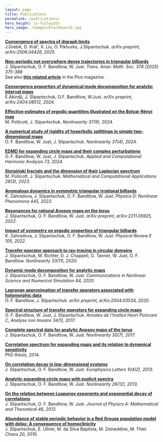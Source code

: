 ```yaml
---
layout: page
title: Publications
permalink: /publications/
hero_height: is-fullwidth
hero_image: /images/blackboard2.jpg
---
```

**[Convergence of spectra of digraph limits](https://arxiv.org/abs/2506.04426)** <br>
J.Grebík, D. Král', X. Liu, O. Pikhurko, J.Slipantschuk.
*arXiv preprint, 	arXiv:2506.04426, 2025.*

**[Non-periodic not everywhere dense trajectories in triangular billiards](https://www.math.uni-rostock.de/~wj/ms/cmp_22.pdf)** <br>
J. Slipantschuk, O. F. Bandtlow, W. Just.
*Trans. Amer. Math. Soc. 378 (2025) 375-388*\
See also **[this related article](
https://plus.maths.org/content/playing-billiards-strange-tables)** in the Plus magazine.

**[Convergence properties of dynamical mode decomposition for analytic interval maps](https://arxiv.org/abs/2404.08512)** <br>
E.Akindji, J. Slipantschuk, O.F. Bandtlow, W.Just.
*arXiv preprint, arXiv:2404.08512, 2024.*

**[Effective estimates of ergodic quantities illustrated on the Bolyai-Rényi map](https://iopscience.iop.org/article/10.1088/1361-6544/ad6053)** <br>
M. Pollicott, J. Slipantschuk.
*Nonlinearity 37(9), 2024.*

**[A numerical study of rigidity of hyperbolic splittings in simple two-dimensional maps](https://iopscience.iop.org/article/10.1088/1361-6544/ad2b58)** <br>
O. F. Bandtlow, W. Just, J. Slipantschuk.
*Nonlinearity 37(4), 2024.*

**[EDMD for expanding circle maps and their complex perturbations](https://www.sciencedirect.com/science/article/pii/S1063520324000678)** <br>
O. F. Bandtlow, W. Just, J. Slipantschuk.
*Applied and Computational Harmonic Analysis 73, 2024.*

**[Sierpiński fractals and the dimension of their Laplacian spectrum](/data/ps_2023_decimation.pdf)** <br>
M. Pollicott, J. Slipantschuk.
*Mathematical and Computational Applications 28(3), 2023.*

**[Anomalous dynamics in symmetric triangular irrational billiards](https://www.sciencedirect.com/science/article/pii/S0167278922003232)** <br>
K. Zahradova, J. Slipantschuk, O. F. Bandtlow, W. Just.
*Physica D: Nonlinear Phenomena 445, 2023.*

**[Resonances for rational Anosov maps on the torus](https://arxiv.org/abs/2211.05925)** <br>
J. Slipantschuk, O. F. Bandtlow, W. Just.
*arXiv preprint, arXiv:2211.05925, 2022.*

**[Impact of symmetry on ergodic properties of triangular billiards](https://journals.aps.org/pre/abstract/10.1103/PhysRevE.105.L012201)** <br>
K. Zahradova, J. Slipantschuk, O. F. Bandtlow, W. Just.
*Physical Review E 105, 2022.*

**[Transfer operator approach to ray-tracing in circular domains](https://iopscience.iop.org/article/10.1088/1361-6544/ab9dca)** <br>
J. Slipantschuk, M. Richter, D. J. Chappell, G. Tanner, W. Just, O. F. Bandtlow.
*Nonlinearity 33(11), 2020.*

**[Dynamic mode decomposition for analytic maps](https://www.sciencedirect.com/science/article/pii/S1007570420300149)** <br>
J. Slipantschuk, O. F. Bandtlow, W. Just.
*Communications in Nonlinear Science and Numerical Simulation 84, 2020.*

**[Lagrange approximation of transfer operators associated with holomorphic data](https://arxiv.org/abs/2004.03534)** <br>
O. F. Bandtlow, J. Slipantschuk.
*arXiv preprint, arXiv:2004.03534, 2020.*

**[Spectral structure of transfer operators for expanding circle maps](https://www.sciencedirect.com/science/article/pii/S0294144915000797)** <br>
O. F. Bandtlow, W. Just, J. Slipantschuk.
*Annales de l'Institut Henri Poincare C, Analyse non lineaire 34(1), 2017.*

**[Complete spectral data for analytic Anosov maps of the torus](
https://iopscience.iop.org/article/10.1088/1361-6544/aa700f)** <br>
J. Slipantschuk, O. F. Bandtlow, W. Just.
*Nonlinearity 30(7), 2017.*

**[Correlation spectrum for expanding maps and its relation to dynamical sensitivity](/data/thesis.pdf)** <br>
PhD thesis, 2014.

**[On correlation decay in low-dimensional systems](https://iopscience.iop.org/article/10.1209/0295-5075/104/20004)** <br>
J. Slipantschuk, O. F. Bandtlow, W. Just.
*Europhysics Letters 104(2), 2013.*

**[Analytic expanding circle maps with explicit spectra](https://iopscience.iop.org/article/10.1088/0951-7715/26/12/3231)** <br>
J. Slipantschuk, O. F. Bandtlow, W. Just.
*Nonlinearity 26(12), 2013.*

**[On the relation between Lyapunov exponents and exponential decay of correlations](https://iopscience.iop.org/article/10.1088/1751-8113/46/7/075101)** <br>
J. Slipantschuk, O. F. Bandtlow, W. Just.
*Journal of Physics A: Mathematical and Theoretical 46, 2013.*

**[Abundance of stable periodic behavior in a Red Grouse population model with delay: A consequence of homoclinicity](https://pubs.aip.org/aip/cha/article/20/4/045117/152012/Abundance-of-stable-periodic-behavior-in-a-Red)** <br>
J. Slipantschuk, E. Ullner, M. da Silva Baptista, M. Zeineddine, M. Thiel.
*Chaos 20, 2010.*